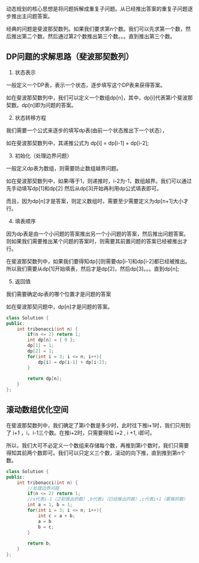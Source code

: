 
动态规划的核心思想是将问题拆解成重复子问题。从已经推出答案的重复子问题逐步推出主问题答案。

经典的问题是斐波那契数列。如果我们要求第n个数。我们可以先求第一个数，然后推出第二个数。然后通过第2个数推出第三个数。。。直到推出第三个数。

## DP问题的求解思路（斐波那契数列）
1. 状态表示

一般定义一个DP表，表示一个状态，逐步填写这个DP表来获得答案。

如在斐波那契数列中，我们可以定义一个数组dp\[n\]，其中，dp\[i\]代表第i个斐波那契数。dp\[n\]即为问题的答案。

2. 状态转移方程

我们需要一个公式来逐步的填写dp表(由前一个状态推出下一个状态），

如在斐波那契数列中，其递推公式为
dp\[i\] = dp\[i-1\] + dp\[i-2\];

3. 初始化（处理边界问题）

一般定义dp表为数组，则需要防止数组越界问题。

如在斐波那契数列中，如果i等于1，则递推时，i-2为-1，数组越界。我们可以通过先手动填写dp\[1\]和dp\[2\] 然后从dp\[3\]开始再利用dp公式填表即可。

而且，因为dp\[n\]才是答案，则定义数组时，需要至少需要定义为dp\[n+1\]大小才行。

4. 填表顺序

因为dp表是由一个小问题的答案推出另一个小问题的答案，然后推出问题答案。则如果我们需要推出某个问题的答案时，则需要其前置问题的答案已经被推出才行。

在斐波那契数列中，如果我们要得知dp\[i\]则需要dp\[i-1\]和dp\[i-2\]都已经被推出。所以我们需要从dp\[1\]开始填表，然后才是dp\[2\]，然后dp\[3\]。。。直到dp\[n\];

5. 返回值

我们需要确定dp表的哪个位置才是问题的答案

如在斐波那契问题中，dp\[n\]才是问题的答案。
```C++
class Solution {
public:
    int tribonacci(int n) {
	    if(n <= 2) return 1;
	    int dp[n] = { 0 };
	    dp[1] = 1;
	    dp[2] = 1;
	    for(int i = 3; i <= n; i++){
		    dp[i] = dp[i-1] + dp[i-2];
	    }
        
        return dp[n];
    }
};
```
## 滚动数组优化空间

在斐波那契数列中，我们确定了第i个数是多少时，此时往下推i+1时，我们只用到了 i+1 ，i，i-1三个数。在推i+2时，只需要得知 i+2 , i +1, i即可。

所以，我们大可不必定义一个数组来存储每个数，再推到第i个数时，我们只需要得知其前两个数即可。我们可以只定义三个数，滚动的向下推，直到推到第n个数。

```C++
class Solution {
public:
    int tribonacci(int n) {
	    //处理边界问题
	    if(n <= 2) return 1;
	    //a代表i-1（之前推出的数）,b代表i（已经推出的数）,c代表i+1（要推的数）
        int a = 1, b = 1;
        for(int i = 3; i <= n; i++){
	        int c = a + b;
	        a = b
		    b = c;
        }
        
        return b;
    }
};
```